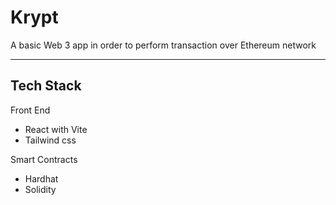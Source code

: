 # Krypt
A basic Web 3 app in order to perform transaction over Ethereum network

---
## Tech Stack
Front End
- React with Vite
- Tailwind css

Smart Contracts
- Hardhat
- Solidity
